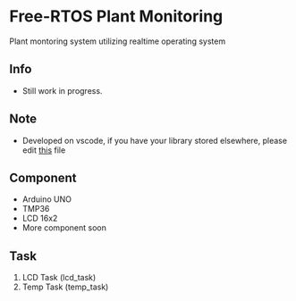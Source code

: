 # Free-RTOS Plant Monitoring 
Plant montoring system utilizing realtime operating system

## Info
- Still work in progress.

## Note
- Developed on vscode, if you have your library stored elsewhere, please edit [this](.vscode/c_cpp_properties.json) file

## Component 
- Arduino UNO
- TMP36
- LCD 16x2
- More component soon

## Task
1. LCD Task (lcd_task)
2. Temp Task (temp_task)
